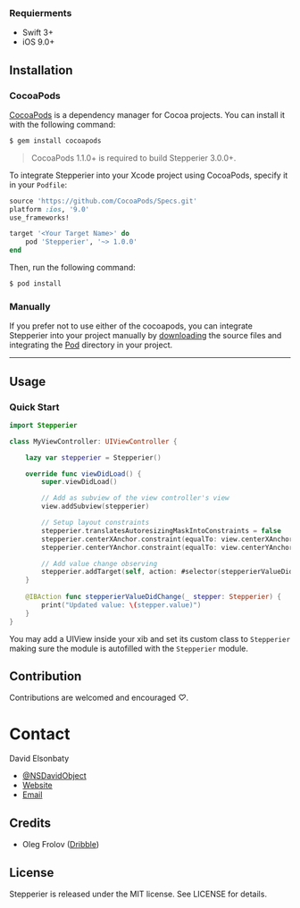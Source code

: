 <img src="https://user-images.githubusercontent.com/3812601/27367813-cf802c8c-5603-11e7-9e63-2e8e150dec7b.png" alt="" />
<p align="center">
  <img src="https://user-images.githubusercontent.com/3812601/27369632-ac3b9144-560d-11e7-895a-87d349d9a66f.gif" alt="" />
</p>

### Requierments
  - Swift 3+
  - iOS 9.0+

## Installation

### CocoaPods

[CocoaPods](http://cocoapods.org) is a dependency manager for Cocoa projects. You can install it with the following command:

```bash
$ gem install cocoapods
```

> CocoaPods 1.1.0+ is required to build Stepperier 3.0.0+.

To integrate Stepperier into your Xcode project using CocoaPods, specify it in your `Podfile`:

```ruby
source 'https://github.com/CocoaPods/Specs.git'
platform :ios, '9.0'
use_frameworks!

target '<Your Target Name>' do
    pod 'Stepperier', '~> 1.0.0'
end
```

Then, run the following command:

```bash
$ pod install
```
### Manually

If you prefer not to use either of the cocoapods, you can integrate Stepperier into your project manually by [downloading](https://github.com/NSDavidObject/Stepperier/archive/master.zip) the source files and integrating the [Pod](https://github.com/NSDavidObject/Stepperier/tree/master/Pod) directory in your project.

---

## Usage

### Quick Start

```swift
import Stepperier

class MyViewController: UIViewController {

    lazy var stepperier = Stepperier()

    override func viewDidLoad() {
        super.viewDidLoad()

        // Add as subview of the view controller's view
        view.addSubview(stepperier)

        // Setup layout constraints
        stepperier.translatesAutoresizingMaskIntoConstraints = false
        stepperier.centerXAnchor.constraint(equalTo: view.centerXAnchor).isActive = true
        stepperier.centerYAnchor.constraint(equalTo: view.centerYAnchor).isActive = true

        // Add value change observing
        stepperier.addTarget(self, action: #selector(stepperierValueDidChange(_:)), for: .valueChanged)
    }
    
    @IBAction func stepperierValueDidChange(_ stepper: Stepperier) {
        print("Updated value: \(stepper.value)")
    }
}
```

You may add a UIView inside your xib and set its custom class to `Stepperier` making sure the module is autofilled with the `Stepperier` module.

## Contribution

Contributions are welcomed and encouraged *♡*.

# Contact

David Elsonbaty
 - [@NSDavidObject](https://twitter.com/nsdavidobject)
 - [Website](http://elsonbaty.ca)
 - [Email](mailto:dave@elsonbaty.ca)

## Credits

- Oleg Frolov ([Dribble](https://dribbble.com/Volorf))

## License

Stepperier is released under the MIT license. See LICENSE for details.
